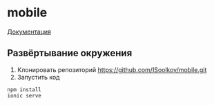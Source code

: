 # mobile
[Документация](https://test-bc740.web.app/ )
## Развёртывание окружения
1. Клонировать репозиторий https://github.com/ISoolkov/mobile.git
2. Запустить код
```
npm install
ionic serve
```